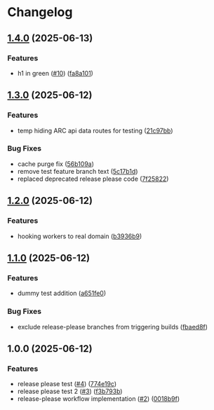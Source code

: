 # Changelog

## [1.4.0](https://github.com/upfordev/astro-arcxp-headless-news/compare/v1.3.0...v1.4.0) (2025-06-13)


### Features

* h1 in green ([#10](https://github.com/upfordev/astro-arcxp-headless-news/issues/10)) ([fa8a101](https://github.com/upfordev/astro-arcxp-headless-news/commit/fa8a10162928f8baeb051c9b618bbbacc17c28ae))

## [1.3.0](https://github.com/upfordev/astro-arcxp-headless-news/compare/v1.2.0...v1.3.0) (2025-06-12)


### Features

* temp hiding ARC api data routes for testing ([21c97bb](https://github.com/upfordev/astro-arcxp-headless-news/commit/21c97bbd67fe717571f5d29448ed2ddddda8c649))


### Bug Fixes

* cache purge fix ([56b109a](https://github.com/upfordev/astro-arcxp-headless-news/commit/56b109aee06fb23a3fae322af9c91e2f2dce0a6a))
* remove test feature branch text ([5c17b1d](https://github.com/upfordev/astro-arcxp-headless-news/commit/5c17b1d8026df2431a0a9fdbe705466524cc3db7))
* replaced deprecated release please code ([7f25822](https://github.com/upfordev/astro-arcxp-headless-news/commit/7f25822d25eac4ba8f5129ba3a422391a6d6afe7))

## [1.2.0](https://github.com/upfordev/astro-arcxp-headless-news/compare/v1.1.0...v1.2.0) (2025-06-12)


### Features

* hooking workers to real domain ([b3936b9](https://github.com/upfordev/astro-arcxp-headless-news/commit/b3936b9605b914880a768c53f9e4c81577c665ed))

## [1.1.0](https://github.com/upfordev/astro-arcxp-headless-news/compare/v1.0.0...v1.1.0) (2025-06-12)


### Features

* dummy test addition ([a651fe0](https://github.com/upfordev/astro-arcxp-headless-news/commit/a651fe0630e5173121e8261e01d415c43323b147))


### Bug Fixes

* exclude release-please branches from triggering builds ([fbaed8f](https://github.com/upfordev/astro-arcxp-headless-news/commit/fbaed8ff45afa7a66748f5a566291fccaf3c2850))

## 1.0.0 (2025-06-12)


### Features

* release please test ([#4](https://github.com/upfordev/astro-arcxp-headless-news/issues/4)) ([774e19c](https://github.com/upfordev/astro-arcxp-headless-news/commit/774e19c948353cad090e802ba75378a7b5f2eab7))
* release please test 2 ([#3](https://github.com/upfordev/astro-arcxp-headless-news/issues/3)) ([f3b793b](https://github.com/upfordev/astro-arcxp-headless-news/commit/f3b793b400b9276bdaecd0dc77a482594c89c2d6))
* release-please workflow implementation ([#2](https://github.com/upfordev/astro-arcxp-headless-news/issues/2)) ([0018b9f](https://github.com/upfordev/astro-arcxp-headless-news/commit/0018b9f218077e207f1bff59bd21893ac7a21517))
